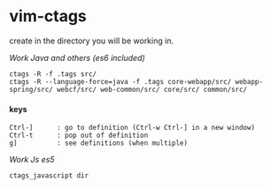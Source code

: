 # vim-ctags

create in the directory you will be working in.

*Work Java and others (es6 included)*
```
ctags -R -f .tags src/
ctags -R --language-force=java -f .tags core-webapp/src/ webapp-spring/src/ webcf/src/ web-common/src/ core/src/ common/src/
```

#### keys

    Ctrl-]      : go to definition (Ctrl-w Ctrl-] in a new window)
    Ctrl-t      : pop out of definition
    g]          : see definitions (when multiple)
    

*Work Js es5*
```
ctags_javascript dir
```

